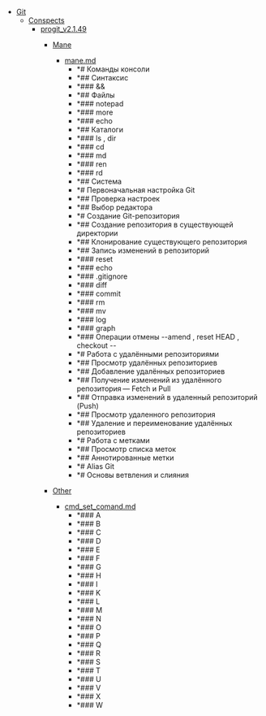 - <a href = "F:\Node_projects\Node_Way\Education\src\Knowledge\Git\cat.Git\dir.Git.md">Git</a>
    - <a href = "F:\Node_projects\Node_Way\Education\src\Knowledge\Git\Conspects\cat.Conspects\dir.Conspects.md">Conspects</a>
        - <a href = "F:\Node_projects\Node_Way\Education\src\Knowledge\Git\Conspects\progit_v2.1.49\cat.progit_v2.1.49\dir.progit_v2.1.49.md">progit_v2.1.49</a>
            - <a href = "F:\Node_projects\Node_Way\Education\src\Knowledge\Git\Conspects\progit_v2.1.49\Mane\cat.Mane\dir.Mane.md">Mane</a>
                - <a href = "F:\Node_projects\Node_Way\Education\src\Knowledge\Git\Conspects\progit_v2.1.49\Mane\mane.md">mane.md</a>
                    - *# Команды консоли
                    - *## Синтаксис
                    - *### &&
                    - *## Файлы
                    - *### notepad
                    - *### more
                    - *### echo
                    - *## Каталоги
                    - *### ls , dir
                    - *### cd
                    - *### md
                    - *### ren
                    - *### rd
                    - *## Система
                    - *# Первоначальная настройка Git
                    - *## Проверка настроек
                    - *## Выбор редактора
                    - *# Создание Git-репозитория
                    - *## Создание репозитория в существующей директории
                    - *## Клонирование существующего репозитория
                    - *## Запись изменений в репозиторий
                    - *### reset 
                    - *### echo
                    - *### .gitignore
                    - *### diff
                    - *### commit
                    - *### rm
                    - *###  mv
                    - *### log
                    - *### graph
                    - *### Операции отмены --amend , reset HEAD  , checkout -- 
                    - *# Работа с удалёнными репозиториями
                    - *## Просмотр удалённых репозиториев
                    - *## Добавление удалённых репозиториев
                    - *## Получение изменений из удалённого репозитория — Fetch и Pull
                    - *## Отправка изменений в удаленный репозиторий (Push)
                    - *## Просмотр удаленного репозитория
                    - *## Удаление и переименование удалённых репозиториев
                    - *# Работа с метками
                    - *## Просмотр списка меток
                    - *## Аннотированные метки
                    - *# Alias Git
                    - *# Основы ветвления и слияния
            
            - <a href = "F:\Node_projects\Node_Way\Education\src\Knowledge\Git\Conspects\progit_v2.1.49\Other\cat.Other\dir.Other.md">Other</a>
                - <a href = "F:\Node_projects\Node_Way\Education\src\Knowledge\Git\Conspects\progit_v2.1.49\Other\cmd_set_comand.md">cmd_set_comand.md</a>
                    - *### A
                    - *###  B
                    - *###  C
                    - *###  D
                    - *###  E
                    - *###  F
                    - *###  G
                    - *###  H
                    - *###  I
                    - *###  K
                    - *###  L
                    - *###  M
                    - *###  N
                    - *###  O
                    - *###  P
                    - *###  Q
                    - *###  R
                    - *###  S
                    - *###  T
                    - *### U
                    - *###  V
                    - *###  X
                    - *###  W
            
        
    
